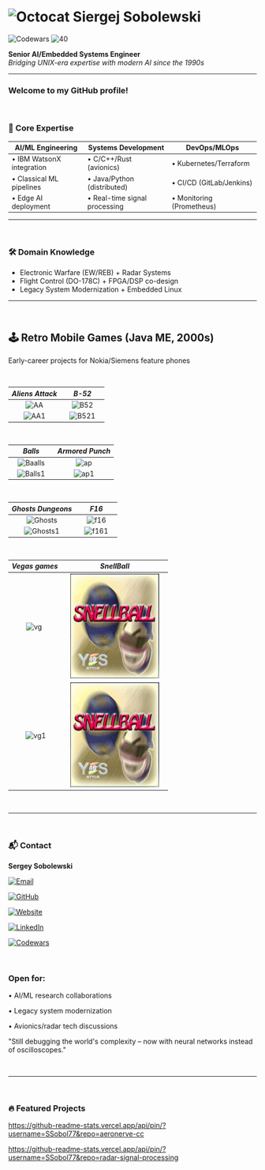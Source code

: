 
# ![Octocat](https://github.githubassets.com/images/icons/emoji/octocat.png) Siergej Sobolewski 
![Codewars](https://www.codewars.com/users/Siergej/badges/large)
![40](https://badges.pufler.dev/years/SSobol77?color=blue&style=flat)

**Senior AI/Embedded Systems Engineer**  
*Bridging UNIX-era expertise with modern AI since the 1990s*

---

### Welcome to my GitHub profile!

<br>

### 🚀 Core Expertise

| **AI/ML Engineering**          | **Systems Development**         | **DevOps/MLOps**               |
|--------------------------------|---------------------------------|--------------------------------|
| • IBM WatsonX integration      | • C/C++/Rust (avionics)        | • Kubernetes/Terraform        |
| • Classical ML pipelines       | • Java/Python (distributed)    | • CI/CD (GitLab/Jenkins)      |
| • Edge AI deployment          | • Real-time signal processing  | • Monitoring (Prometheus)     |

---

<br>

### 🛠️ Domain Knowledge


+ Electronic Warfare (EW/REB)       + Radar Systems
+ Flight Control (DO-178C)          + FPGA/DSP co-design
+ Legacy System Modernization       + Embedded Linux

 ---
 
<br>

## 🕹️ Retro Mobile Games (Java ME, 2000s)
Early-career projects for Nokia/Siemens feature phones

<br>

| *Aliens Attack*                                                                 |  *B-52*                                                                           |
|:-------------------------------------------------------------------------------:|:---------------------------------------------------------------------------------:|
|&nbsp;&nbsp; ![AA](https://github.com/SSobol77/Mobile-Games-Java/blob/master/images/aa.jpg) &nbsp;&nbsp;  |&nbsp;&nbsp; ![B52](https://github.com/SSobol77/Mobile-Games-Java/blob/master/images/b52.jpg) &nbsp;&nbsp; |
|&nbsp;&nbsp; ![AA1](https://github.com/SSobol77/Mobile-Games-Java/blob/master/images/aa.gif) &nbsp;&nbsp; |&nbsp;&nbsp; ![B521](https://github.com/SSobol77/Mobile-Games-Java/blob/master/images/b52.gif) &nbsp;&nbsp; |


<br>

| *Balls*                                                                                                         |   *Armored Punch*                                                                   |
|:---------------------------------------------------------------------------------------------------------------:|:---------------------------------------------------------------------------------:|
| &nbsp;&nbsp; ![Baalls](https://github.com/SSobol77/Mobile-Games-Java/blob/master/images/balls.jpg) &nbsp;&nbsp; | &nbsp;&nbsp; ![ap](https://github.com/SSobol77/Mobile-Games-Java/blob/master/images/armored.jpg) &nbsp;&nbsp; |
| &nbsp;&nbsp; ![Balls1](https://github.com/SSobol77/Mobile-Games-Java/blob/master/images/balls.gif) &nbsp;&nbsp; | &nbsp;&nbsp; ![ap1](https://github.com/SSobol77/Mobile-Games-Java/blob/master/images/tank.gif) &nbsp;&nbsp; |


<br>

| *Ghosts Dungeons*                                                                         |        *F16*                                                                       |
|:---------------------------------------------------------------------------------------:|:---------------------------------------------------------------------------------:|
| &nbsp;&nbsp; ![Ghosts](https://github.com/SSobol77/Mobile-Games-Java/blob/master/images/ghosts.jpg) &nbsp;&nbsp; | &nbsp;&nbsp; ![f16](https://github.com/SSobol77/Mobile-Games-Java/blob/master/images/f16.jpg) &nbsp;&nbsp; |
| &nbsp;&nbsp; ![Ghosts1](https://github.com/SSobol77/Mobile-Games-Java/blob/master/images/ghosts.gif) &nbsp;&nbsp; | &nbsp;&nbsp; ![f161](https://github.com/SSobol77/Mobile-Games-Java/blob/master/images/f16.gif) &nbsp;&nbsp; |

<br>

| *Vegas games*                                                                 |  *SnellBall*                                                                           |
|:-------------------------------------------------------------------------------:|:---------------------------------------------------------------------------------:|
|&nbsp;&nbsp;![vg](https://github.com/SSobol77/Mobile-Games-Java/blob/master/images/vegas.jpg) &nbsp;&nbsp;  |&nbsp;&nbsp; ![vg](https://github.com/SSobol77/SnellBall/blob/main/logo.png) &nbsp;&nbsp; |
|&nbsp;&nbsp; ![vg1](https://github.com/SSobol77/Mobile-Games-Java/blob/master/images/vegas.gif)&nbsp;&nbsp; |&nbsp;&nbsp; ![vg](https://github.com/SSobol77/SnellBall/blob/main/snellball.gif) &nbsp;&nbsp; |


<br>

---

<br>

### 📬 Contact

**Sergey Sobolewski**

[![Email](https://img.shields.io/badge/Email-s.sobolewski@hotmail.com-blue?logo=protonmail)](mailto:s.sobolewski@hotmail.com)

[![GitHub](https://img.shields.io/badge/GitHub-SSobol77-black?logo=github)](https://github.com/SSobol77)

[![Website](https://img.shields.io/badge/Website-Cartesian_School-orange?logo=internet-explorer)](https://cartesianschool.com)

[![LinkedIn](https://img.shields.io/badge/LinkedIn-siergej--sobolewski--25a16319a-blue?logo=linkedin)](https://www.linkedin.com/in/siergej-sobolewski-25a16319a)

[![Codewars](https://img.shields.io/badge/Codewars-Siergej-red?logo=codewars)](https://www.codewars.com/users/Siergej)

<br>

### Open for:

• AI/ML research collaborations

• Legacy system modernization

• Avionics/radar tech discussions

"Still debugging the world's complexity – now with neural networks instead of oscilloscopes."

<br>

---

<br>

### 🔥 Featured Projects

https://github-readme-stats.vercel.app/api/pin/?username=SSobol77&repo=aeronerve-cc

https://github-readme-stats.vercel.app/api/pin/?username=SSobol77&repo=radar-signal-processing

<br>
